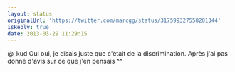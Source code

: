 ```yaml
---
layout: status
originalUrl: 'https://twitter.com/marcgg/status/317599327558201344'
isReply: true
date: 2013-03-29 11:29:15
---
```


@_kud Oui oui, je disais juste que c'était de la discrimination. Après j'ai pas donné d'avis sur ce que j'en pensais ^^
